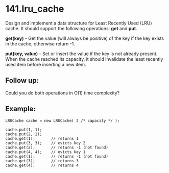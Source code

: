 # 141.lru_cache

Design and implement a data structure for Least Recently Used (LRU) cache. It should support the following operations: **get** and **put**.

**get(key)** - Get the value (will always be positive) of the key if the key exists in the cache, otherwise return -1.

**put(key, value)** - Set or insert the value if the key is not already present. When the cache reached its capacity, it should invalidate the least recently used item before inserting a new item.

Follow up:
-
Could you do both operations in O(1) time complexity?

Example:
-
```
LRUCache cache = new LRUCache( 2 /* capacity */ );

cache.put(1, 1);
cache.put(2, 2);
cache.get(1);       // returns 1
cache.put(3, 3);    // evicts key 2
cache.get(2);       // returns -1 (not found)
cache.put(4, 4);    // evicts key 1
cache.get(1);       // returns -1 (not found)
cache.get(3);       // returns 3
cache.get(4);       // returns 4
```